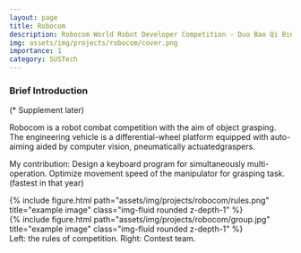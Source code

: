 ```yaml
---
layout: page
title: Robocom
description: Robocom World Robot Developer Competition - Duo Bao Qi Bing
img: assets/img/projects/robocom/cover.png
importance: 1
category: SUSTech
---
```




### Brief Introduction
(* Supplement later)

Robocom is a robot combat competition with the aim of object grasping. The engineering vehicle is a differential-wheel platform equipped with auto-aiming aided by computer vision, pneumatically actuatedgraspers. 

My contribution: Design a keyboard program for simultaneously multi-operation. Optimize movement speed of the manipulator for grasping task. (fastest in that year)

<div class="row justify-content-sm-center">
    <div class="col-sm-6 mt-3 mt-md-0">
        {% include figure.html path="assets/img/projects/robocom/rules.png" title="example image" class="img-fluid rounded z-depth-1" %}
    </div>
    <div class="col-sm-6 mt-3 mt-md-0">
        {% include figure.html path="assets/img/projects/robocom/group.jpg" title="example image" class="img-fluid rounded z-depth-1" %}
    </div>
</div>
<div class="caption">
     Left: the rules of competition. Right: Contest team.
</div>

